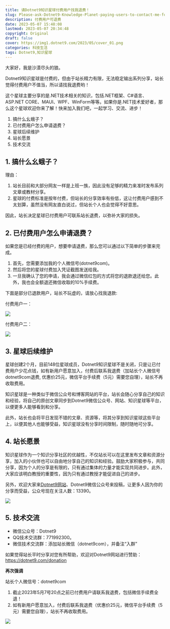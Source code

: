 ```yaml
---
title: 请Dotnet9知识星球付费用户找我退费！
slug: Please-ask-Dotnet9-Knowledge-Planet-paying-users-to-contact-me-for-a-refund
description: 付费用户可退费
date: 2023-05-07 15:48:08
lastmod: 2023-05-07 20:34:48
copyright: Original
draft: false
cover: https://img1.dotnet9.com/2023/05/cover_01.png
categories: 科技生活
tags: Dotnet9,知识星球
---
```


大家好，我是沙漠尽头的狼。

Dotnet9知识星球是付费的，但由于站长精力有限，无法稳定输出系列分享，站长觉得付费用户不值当，所以请找我退费哟！

这个星球主要分享的是.NET技术相关的知识，包括.NET框架、C#语言、ASP.NET CORE、MAUI、WPF、WinForm等等。如果你是.NET技术爱好者，那么这个星球欢迎你来了解！快来加入我们吧，一起学习、交流、进步！

1. 搞什么幺蛾子？
2. 已付费用户怎么申请退费？
3. 星球后续维护
4. 站长愿景
5. 技术交流

## 1. 搞什么幺蛾子？

理由：

1. 站长目前和大部分网友一样是上班一族，因此没有足够的精力来准时发布系列文章或教材分享。
2. 星球的付费标准是按年付费，但站长的分享效率有些低，这让付费用户感到不太划算，虽然没有网友直白说过，但站长个人也会觉得不好意思。

因此，站长决定星球已付费用户可联系站长退费，以弥补大家的损失。

## 2. 已付费用户怎么申请退费？

如果您是已经付费的用户，想要申请退费，那么您可以通过以下简单的步骤来完成。

1. 首先，您需要添加我的个人微信号(dotnet9com)。
2. 然后将您的星球付费加入凭证截图发送给我。
3. 一旦我确认了您的申请，我会通过微信红包的方式将您的退款退还给您。此外，我也会全额退还微信收取的10%手续费。

下面是部分已退款用户，站长不玩虚的，请放心找我退款:

付费用户一：

![](https://img1.dotnet9.com/2023/05/0102.jpg)

付费用户二：

![](https://img1.dotnet9.com/2023/05/0101.jpg)

## 3. 星球后续维护

星球创建2个月，目前148位星球成员，Dotnet9知识星球不是关闭，只是让已付费用户少花点钱，如有新用户愿意加入，付费后联系我退费（加站长个人微信号dotnet9com退费, 优惠价25元，微信平台手续费（5元）需要您自理），站长不再收取费用。

知识星球是一种类似于微信公众号和博客网站的平台，站长会随心分享自己的知识和经验，将自己的原创文章同步到Dotnet9微信公众号、网站、知识星球等平台，以便更多人能够看到和分享。

此外，站长也会将平日发现不错的文章、资源等，将其分享到知识星球这些平台上，以便其他人也能够受益，知识星球没有分享时间限制，随时随地可分享。

## 4. 站长愿景

知识星球作为一个知识分享社区的优越性，不仅站长可以在这里发布文章和资源分享，加入的小伙伴也可以自由地分享自己的知识和经验。鼓励大家积极参与，共同分享，因为个人的分享是有限的，只有通过集体的力量才能实现共同进步。此外，大家应该明白教授的重要性，因为只有通过教授才能促进自己的进步。

另外，欢迎大家来[Dotnet9网站](https://dotnet9.com)、Dotnet9微信公众号来投稿，让更多人因为你的分享而受益，公众号现在关注人数：13390。

![](https://img1.dotnet9.com/2023/05/0103.jpg)

## 5. 技术交流

- 微信公众号：Dotnet9
- QQ技术交流群：771992300。
- 微信技术交流群：添加站长微信（dotnet9com），并备注“入群”

如果觉得站长平时分享对您有所帮助，欢迎对Dotnet9网站进行赞助：https://dotnet9.com/donation

**再次强调**

站长个人微信号：dotnet9com

1. 截止2023年5月7号20点之前已付费用户请联系我退费，包括微信手续费全退！
2. 如有新用户愿意加入，付费后联系我退费（优惠价25元，微信平台手续费（5元）需要您自理），站长不再收取费用。

![](https://img1.dotnet9.com/site/knowledgeplanet_youhui.png)